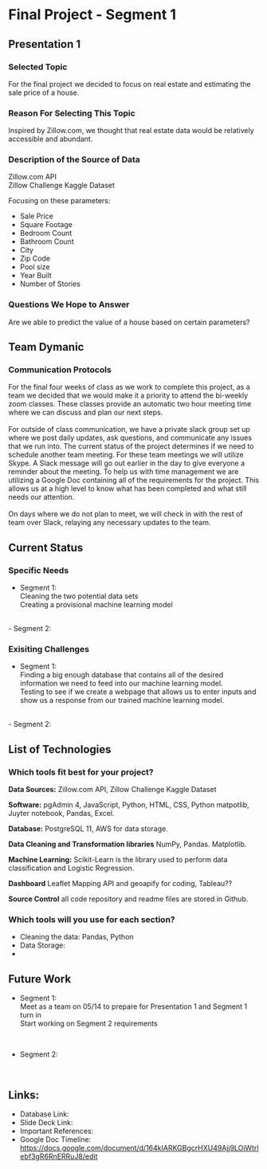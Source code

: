 # Final Project - Segment 1 

## Presentation 1
### Selected Topic 
For the final project we decided to focus on real estate and estimating the sale price of a house.

### Reason For Selecting This Topic 
Inspired by Zillow.com, we thought that real estate data would be relatively accessible and abundant.

### Description of the Source of Data
Zillow.com API <br />
Zillow Challenge Kaggle Dataset <br />

Focusing on these parameters:
- Sale Price
- Square Footage
- Bedroom Count
- Bathroom Count
- City
- Zip Code
- Pool size
- Year Built
- Number of Stories

### Questions We Hope to Answer
Are we able to predict the value of a house based on certain parameters?

## Team Dymanic
### Communication Protocols
For the final four weeks of class as we work to complete this project, as a team we decided that we would make it a priority to attend the bi-weekly zoom classes. These classes provide an automatic two hour meeting time where we can discuss and plan our next steps. <br />
<br />
For outside of class communication, we have a private slack group set up where we post daily updates, ask questions, and communicate any issues that we run into. The current status of the project determines if we need to schedule another team meeting. For these team meetings we will utilize Skype. A Slack message will go out earlier in the day to give everyone a reminder about the meeting. To help us with time management we are utilizing a Google Doc containing all of the requirements for the project. This allows us at a high level to know what has been completed and what still needs our attention.  <br />
<br />
On days where we do not plan to meet, we will check in with the rest of team over Slack, relaying any necessary updates to the team. 

## Current Status
### Specific Needs
- Segment 1: <br />
Cleaning the two potential data sets <br />
Creating a provisional machine learning model
<br />
- Segment 2:

### Exisiting Challenges
- Segment 1: <br />
Finding a big enough database that contains all of the desired information we need to feed into our machine learning model.<br />
Testing to see if we create a webpage that allows us to enter inputs and show us a response from our trained machine learning model.
<br />
- Segment 2: <br />

## List of Technologies
### Which tools fit best for your project?

**Data Sources:** Zillow.com API, Zillow Challenge Kaggle Dataset

**Software:**  pgAdmin 4, JavaScript, Python, HTML, CSS, Python matpotlib, Juyter notebook, Pandas, Excel.

**Database:** PostgreSQL 11, AWS for data storage.

**Data Cleaning and Transformation libraries** NumPy, Pandas. Matplotlib.

**Machine Learning:** Scikit-Learn is the library used to perform data classification and Logistic Regression.

**Dashboard** Leaflet Mapping API and geoapify for coding, Tableau??

**Source Control** all code repository and readme files are stored in Github.

### Which tools will you use for each section?
- Cleaning the data: Pandas, Python
- Data Storage: 
- 

## Future Work
- Segment 1: <br />
Meet as a team on 05/14 to prepare for Presentation 1 and Segment 1 turn in <br />
Start working on Segment 2 requirements
<br />

- Segment 2: <br />

<br />

## Links:

- Database Link:
- Slide Deck Link:
- Important References:
- Google Doc Timeline: https://docs.google.com/document/d/164kIARKGBgcrHXU49Ajj9LOiWtrlebf3gR6RnERRuJ8/edit
